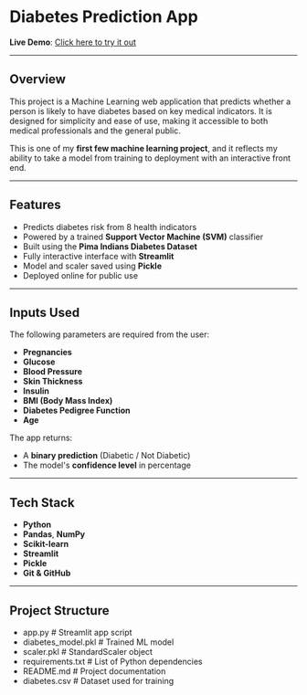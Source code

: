 # Diabetes Prediction App

**Live Demo**: [Click here to try it out](https://diabetespredictor-5bwtpjhefnmc6tsi4fgu4d.streamlit.app)  

---

## Overview

This project is a Machine Learning web application that predicts whether a person is likely to have diabetes based on key medical indicators. It is designed for
 simplicity and ease of use, making it accessible to both medical professionals and the general public.

This is one of my **first few machine learning project**, and it reflects my ability to take a model from training to deployment with an interactive front end.

---

##  Features

- Predicts diabetes risk from 8 health indicators
- Powered by a trained **Support Vector Machine (SVM)** classifier
- Built using the **Pima Indians Diabetes Dataset**
- Fully interactive interface with **Streamlit**
- Model and scaler saved using **Pickle**
- Deployed online for public use

---

## Inputs Used

The following parameters are required from the user:

- **Pregnancies**
- **Glucose**
- **Blood Pressure**
- **Skin Thickness**
- **Insulin**
- **BMI (Body Mass Index)**
- **Diabetes Pedigree Function**
- **Age**

The app returns:

- A **binary prediction** (Diabetic / Not Diabetic)
- The model's **confidence level** in percentage

---

## Tech Stack

- **Python**
- **Pandas**, **NumPy**
- **Scikit-learn**
- **Streamlit**
- **Pickle**
- **Git & GitHub**

---

## Project Structure

- app.py # Streamlit app script
- diabetes_model.pkl # Trained ML model
- scaler.pkl # StandardScaler object
- requirements.txt # List of Python dependencies
- README.md # Project documentation
- diabetes.csv # Dataset used for training
